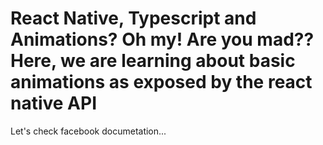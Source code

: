 # React Native, Typescript and Animations? Oh my! Are you mad?? Here, we are learning about basic animations as exposed by the react native API

Let's check facebook documetation...



